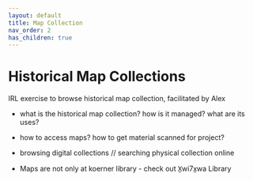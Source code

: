 ```yaml
---
layout: default
title: Map Collection
nav_order: 2
has_children: true
---
```

# Historical Map Collections
    
IRL exercise to browse historical map collection, facilitated by Alex

- what is the historical map collection? how is it managed? what are its uses? 

- how to access maps? how to get material scanned for project? 

- browsing digital collections // searching physical collection online

- Maps are not only at koerner library - check out X̱wi7x̱wa Library 